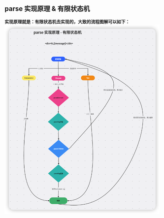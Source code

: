 ## parse 实现原理 & 有限状态机

**实现原理就是：有限状态机去实现的，大致的流程图解可以如下：**
![image](https://github.com/Aybuai/data_structure/blob/main/parse%E5%AE%9E%E7%8E%B0%E5%8E%9F%E7%90%86%20%26%20%E6%9C%89%E9%99%90%E7%8A%B6%E6%80%81%E6%9C%BA.png)
